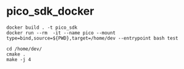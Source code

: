# pico_sdk_docker

```
docker build . -t pico_sdk 
docker run --rm  -it --name pico --mount type=bind,source=${PWD},target=/home/dev --entrypoint bash test
```


```
cd /home/dev/
cmake . 
make -j 4
```